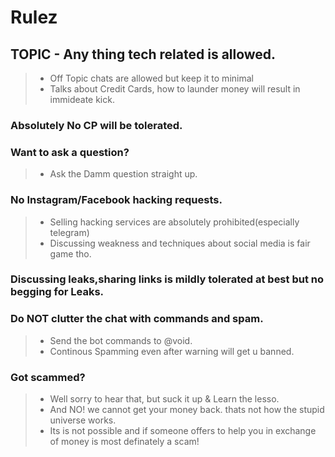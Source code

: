 # Rulez

## TOPIC - Any thing tech related is allowed.

> - Off Topic chats are allowed but keep it to minimal
> - Talks about Credit Cards, how to launder money will result in immideate kick.

### Absolutely No CP will be tolerated.

### Want to ask a question?
> - Ask the Damm question straight up.

### No Instagram/Facebook hacking requests.
> - Selling hacking services are absolutely prohibited(especially telegram)
> - Discussing weakness and techniques about social media is fair game tho.

### Discussing leaks,sharing links is mildly tolerated at best but no begging for Leaks.

### Do NOT clutter the chat with commands and spam.
> - Send the bot commands to @void.
> - Continous Spamming even after warning will get u banned.

### Got scammed?
> - Well sorry to hear that, but suck it up & Learn the lesso.
> - And NO! we cannot get your money back. thats not how the stupid universe works.
> - Its is not possible and if someone offers to help you in exchange of money is most definately
> a scam!
